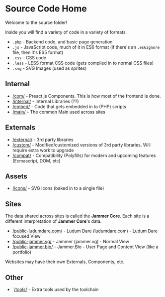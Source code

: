 # Source Code Home

Welcome to the source folder!

Inside you will find a variety of code in a variety of formats.

* `.php` - Backend code, and basic page generation
* `.js` - JavaScript code, much of it in ES6 format (if there's an `.es6ignore` file, then it's ES5 format)
* `.css` - CSS code
* `.less` - LESS format CSS code (gets compiled in to normal CSS files)
* `.svg` - SVG Images (used as sprites)

## Internal

* [/com/](com/) - Preact.js Components. This is how most of the frontend is done.
* [/internal/](internal/) - Internal Libraries (??)
* [/embed/](embed/) - Code that gets embedded in to (PHP) scripts
* [/main/](main/) - The common Main used across sites

## Externals

* [/external/](external/) - 3rd party libraries
* [/custom/](custom/) - Modified/customized versions of 3rd party libraries. Will require extra work to upgrade
* [/compat/](compat/) - Compatibility (Polyfills) for modern and upcoming features (Ecmascript, DOM, etc)

## Assets

* [/icons/](icons/) - SVG Icons (baked in to a single file)

## Sites
The data shared across sites is called the **Jammer Core**. Each site is a different interpretation of **Jammer Core**'s data.

* [/public-ludumdare.com/](public-ludumdare.com/) - Ludum Dare (ludumdare.com) - Ludum Dare focused View
* [/public-jammer.vg/](public-jammer.vg/) - Jammer (jammer.vg) - Normal View
* [/public-jammer.bio/](public-jammer.bio/) - Jammer.Bio - User Page and Content View (like a portfolio)

Websites may have their own Externals, Components, etc.

## Other
* `[/tools/](tools/) - Extra tools used by the toolchain
